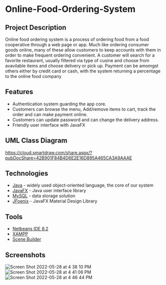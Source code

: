 # Online-Food-Ordering-System

## Project Description
Online food ordering system is a process of ordering food from a food cooperative through a web page or app.
Much like ordering consumer goods online, many of these allow customers to keep accounts with them in order to make frequent ordering convenient.
A customer will search for a favorite restaurant, usually filtered via type of cusine and choose from avavilable items and choose delivery or pick up.
Payment can be amomgst others either by credit card or cash, with the system returning a percentage to the online food company

## Features
- Authentication system guarding the app core.
- Customers can browse the menu, Add/remove items to cart, track the order and can make payment online.
- Customers can update password and can change the delivery address.
- Friendly user interface with JavaFX

## UML Class Diagram
https://cloud.smartdraw.com/share.aspx/?pubDocShare=42B901F84B4D6E2E16D895A465CA3A9AAAE

## Technologies
- [Java](https://go.java/index.html) - widely used object-oriented language, the core of our system
- [JavaFX](https://docs.oracle.com/javafx/2/overview/jfxpub-overview.htm) - Java user interface library
- [MySQL](https://www.mysql.com) - data storage solution
- [JFoenix](https://github.com/jfoenixadmin/JFoenix) - JavaFX Material Design Library

## Tools
- [Netbeans IDE 8.2](http://netbeans.apache.org/download)
- [XAMPP](https://www.apachefriends.org/download.html)
- [Scene Builder](https://gluonhq.com/products/scene-builder)

## Screenshots
![Screen Shot 2022-05-28 at 4 38 10 PM](https://user-images.githubusercontent.com/100465648/170817953-e3c85564-f9fc-43ea-a615-9dcbc8e0d1fe.png)
![Screen Shot 2022-05-28 at 4 41 06 PM](https://user-images.githubusercontent.com/100465648/170818084-ec1cbefa-db47-469b-8588-372035926709.png)
![Screen Shot 2022-05-28 at 4 46 44 PM](https://user-images.githubusercontent.com/100465648/170818277-ab767fe1-142b-4782-84f7-5a84da758547.png)

